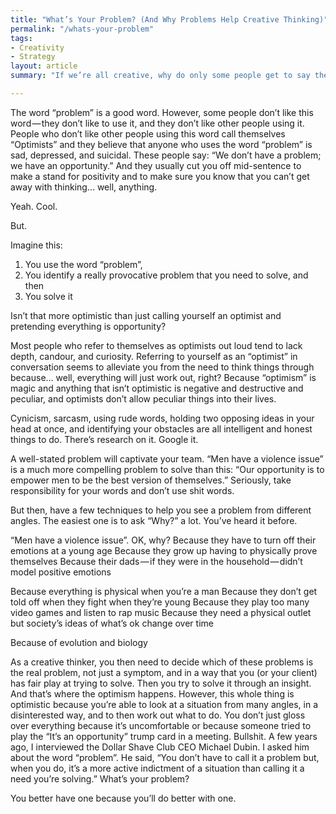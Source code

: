 ```yaml
---
title: "What’s Your Problem? (And Why Problems Help Creative Thinking)"
permalink: "/whats-your-problem"
tags:
- Creativity
- Strategy
layout: article
summary: "If we’re all creative, why do only some people get to say they are creative?"

---
```


The word “problem” is a good word. However, some people don’t like this word — they don’t like to use it, and they don’t like other people using it. People who don’t like other people using this word call themselves “Optimists” and they believe that anyone who uses the word “problem” is sad, depressed, and suicidal. These people say: “We don’t have a problem; we have an opportunity.” And they usually cut you off mid-sentence to make a stand for positivity and to make sure you know that you can’t get away with thinking… well, anything.

Yeah. Cool.

But.

Imagine this:
1. You use the word “problem”,
2. You identify a really provocative problem that you need to solve, and then
3. You solve it

Isn’t that more optimistic than just calling yourself an optimist and pretending everything is opportunity?

Most people who refer to themselves as optimists out loud tend to lack depth, candour, and curiosity. Referring to yourself as an “optimist” in conversation seems to alleviate you from the need to think things through because… well, everything will just work out, right? Because “optimism” is magic and anything that isn’t optimistic is negative and destructive and peculiar, and optimists don’t allow peculiar things into their lives.

Cynicism, sarcasm, using rude words, holding two opposing ideas in your head at once, and identifying your obstacles are all intelligent and honest things to do. There’s research on it. Google it.

A well-stated problem will captivate your team. “Men have a violence issue” is a much more compelling problem to solve than this: “Our opportunity is to empower men to be the best version of themselves.” Seriously, take responsibility for your words and don’t use shit words.

But then, have a few techniques to help you see a problem from different angles. The easiest one is to ask “Why?” a lot. You’ve heard it before.

“Men have a violence issue”. OK, why?
Because they have to turn off their emotions at a young age
Because they grow up having to physically prove themselves
Because their dads — if they were in the household — didn’t model positive emotions

Because everything is physical when you’re a man
Because they don’t get told off when they fight when they’re young
Because they play too many video games and listen to rap music
Because they need a physical outlet but society’s ideas of what’s ok change over time

Because of evolution and biology

As a creative thinker, you then need to decide which of these problems is the real problem, not just a symptom, and in a way that you (or your client) has fair play at trying to solve. Then you try to solve it through an insight. And that’s where the optimism happens. However, this whole thing is optimistic because you’re able to look at a situation from many angles, in a disinterested way, and to then work out what to do. You don’t just gloss over everything because it’s uncomfortable or because someone tried to play the “It’s an opportunity” trump card in a meeting. Bullshit.
A few years ago, I interviewed the Dollar Shave Club CEO Michael Dubin. I asked him about the word “problem”. He said, “You don’t have to call it a problem but, when you do, it’s a more active indictment of a situation than calling it a need you’re solving.”
What’s your problem?

You better have one because you’ll do better with one.
